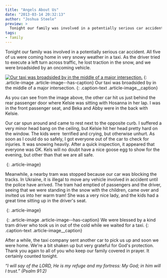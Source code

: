```yaml
---
title: "Angels About Us"
date: "2013-03-14 20:32:13"
author: "Joshua Steele"
preview: >
  Tonight our family was involved in a potentially serious car accident. All five of us were coming home in very snowy weather in a taxi. As the driver tried to execute a left turn across traffic, he lost traction in the snow, and we were broadsided by an oncoming vehicle.
tags:
- family
---
```


Tonight our family was involved in a potentially serious car accident. All five of us were coming home in very snowy weather in a taxi. As the driver tried to execute a left turn across traffic, he lost traction in the snow, and we were broadsided by an oncoming vehicle.



<a href="//d21yo20tm8bmc2.cloudfront.net/2013/03/2013-03-14-19.14.46.jpg"><img class="size-medium wp-image-1772" alt="Our taxi was broadsided by in the middle of a major intersection." src="//d21yo20tm8bmc2.cloudfront.net/2013/03/2013-03-14-19.14.46-450x337.jpg" /></a>
{: .article-image .article-image--has-caption}
Our taxi was broadsided by in the middle of a major intersection.
{: .caption-text .article-image__caption}

As you can see from the image above, the other car hit us just behind the rear passenger door where Kelsie was sitting with Hosanna in her lap. I was in the front passenger seat, and Beka and Abby were in the back with Kelsie.

Our car spun around and came to rest next to the opposite curb. I suffered a very minor head bang on the ceiling, but Kelsie hit her head pretty hard on the window. The kids were  terrified and crying, but otherwise unhurt. As soon as I could do so safely, I got everyone out of the car to check for injuries. It was snowing heavily. After a quick inspection, it appeared that everyone was OK. Kels will no doubt have a nice goose egg to show for the evening, but other than that we are all safe.

<a href="//d21yo20tm8bmc2.cloudfront.net/2013/03/2013-03-14-19.08.47.jpg"><img class="aligncenter size-medium wp-image-1773" alt="" src="//d21yo20tm8bmc2.cloudfront.net/2013/03/2013-03-14-19.08.47-450x337.jpg" /></a>
{: .article-image}

Meanwhile, a nearby tram was stopped because our car was blocking the tracks. In Ukraine, it is illegal to move any vehicle involved in accident until the police have arrived. The tram had emptied of passengers and the driver, seeing that we were standing in the snow with the children, came over and invited us into her warm tram! She was a very nice lady, and the kids had a great time sitting up in the driver's seat.

<a href="//d21yo20tm8bmc2.cloudfront.net/2013/03/2013-03-14-19.16.11.jpg"><img class="aligncenter size-medium wp-image-1774" alt="" src="//d21yo20tm8bmc2.cloudfront.net/2013/03/2013-03-14-19.16.11-337x450.jpg" /></a>
{: .article-image}

<a href="//d21yo20tm8bmc2.cloudfront.net/2013/03/2013-03-14-19.16.00.jpg"><img class="size-medium wp-image-1775" alt="" src="//d21yo20tm8bmc2.cloudfront.net/2013/03/2013-03-14-19.16.00-450x337.jpg" /></a>
{: .article-image .article-image--has-caption}
We were blessed by a kind tram driver who took us in out of the cold while we waited for a taxi.
{: .caption-text .article-image__caption}

After a while, the taxi company sent another car to pick us up and soon we were home. We're a bit shaken up but very grateful for God's protection. Thank you again to all of you who keep our family covered in prayer. It certainly counted tonight.

*“I will say of the LORD, He is my refuge and my fortress: My God; in him will I trust.” (Psalm 91:2)*
